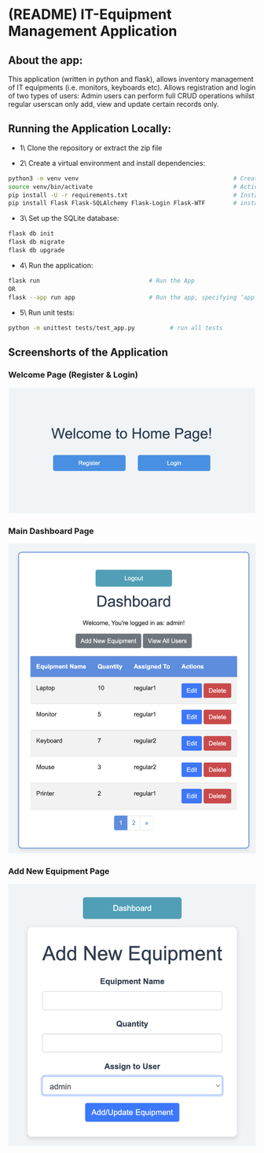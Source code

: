 # (README) IT-Equipment Management Application 
## About the app:
This application (written in python and flask), allows inventory management of IT equipments (i.e.  monitors, keyboards etc).  Allows registration and login of two types of users: Admin users can perform full CRUD operations whilst regular userscan only add, view and update certain records only. 

## Running the Application Locally:

- 1\ Clone the repository or extract the zip file

- 2\ Create a virtual environment and install dependencies:

```bash
python3 -m venv venv                                            # Create a virtual environment
source venv/bin/activate                                        # Activate the virtual environment 
pip install -U -r requirements.txt                              # Install the updated requirements
pip install Flask Flask-SQLAlchemy Flask-Login Flask-WTF		# install Packages + Flask
```

- 3\ Set up the SQLite database:

```bash
flask db init
flask db migrate
flask db upgrade
```

- 4\ Run the application:

```bash
flask run							    # Run the App 
OR
flask --app run app				        # Run the app, specifying ‘app.py’ file
```

- 5\ Run unit tests:
```bash
python -m unittest tests/test_app.py          # run all tests 
```

## Screenshorts of the Application 
### Welcome Page (Register & Login) 
![Home Page](screenshots/home.png)

### Main Dashboard Page
![Dashboard](screenshots/dashboard.png)

### Add New Equipment Page 
![AddEquipment](screenshots/addEquipment.png)